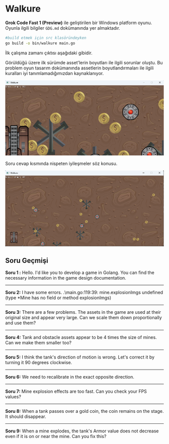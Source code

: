 # Walkure

**Grok Code Fast 1 (Preview)** ile geliştirilen bir Windows platform oyunu. Oyunla ilgili bilgiler `GDG.md` dokümanında yer almaktadır.

```bash
#build etmek için src klasöründeyken
go build -o bin/walkure main.go
```

İlk çalışma zamanı çıktısı aşağıdaki gibidir.

Görüldüğü üzere ilk sürümde asset'lerin boyutları ile ilgili sorunlar oluştu. Bu problem oyun tasarım dokümanında assetlerin boyutlandırmaları ile ilgili kuralları iyi tanımlamadığımızdan kaynaklanıyor.

![Runtime_00.png](Runtime_00.png)

Soru cevap kısmında nispeten iyileşmeler söz konusu.

![Runtime_01.png](Runtime_01.png)

## Soru Geçmişi

**Soru 1 :** Hello. I'd like you to develop a game in Golang. You can find the necessary information in the game design documentation.

---

**Soru 2:** I have some errors.
.\main.go:119:39: mine.explosionImgs undefined (type *Mine has no field or method explosionImgs)

---

**Soru 3:** There are a few problems.
The assets in the game are used at their original size and appear very large. Can we scale them down proportionally and use them?

---

**Soru 4:** Tank and obstacle assets appear to be 4 times the size of mines. Can we make them smaller too?

---

**Soru 5:** I think the tank's direction of motion is wrong. Let's correct it by turning it 90 degrees clockwise.

---

**Soru 6:** We need to recalibrate in the exact opposite direction.

---

**Soru 7:** Mine explosion effects are too fast. Can you check your FPS values? 

---

**Soru 8:** When a tank passes over a gold coin, the coin remains on the stage. It should disappear.

---

**Soru 9:** When a mine explodes, the tank's Armor value does not decrease even if it is on or near the mine. Can you fix this?